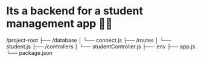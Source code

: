# Its a backend for a student management app 👨‍🎓

/project-root
├── /database
│   └── connect.js
├── /routes
│   └── student.js
├── /controllers
│   └── studentController.js
├── .env
├── app.js
└── package.json

